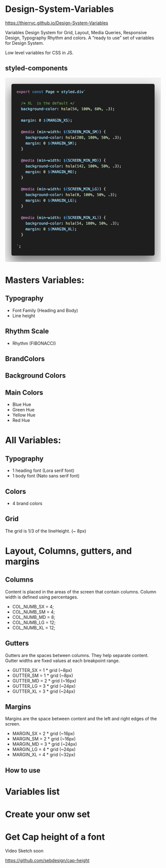 # Design-System-Variables

https://thierryc.github.io/Design-System-Variables

Variables Design System for Grid, Layout, Media Queries, Responsive Design, Typography Rhythm and colors.
A “ready to use” set of variables for Design System.

Low level variables for CSS in JS.

## styled-components

![image](./_images/styled-components.png)

# Masters Variables:


## Typography 

* Font Family (Heading and Body)
* Line height

## Rhythm Scale

* Rhythm (FIBONACCI)

## BrandColors

## Background Colors

## Main Colors

* Blue Hue
* Green Hue
* Yellow Hue
* Red Hue

# All Variables:

## Typography

* 1 heading font (Lora serif font)
* 1 body font (Nato sans serif font)

## Colors 

* 4 brand colors

## Grid

The grid is 1/3 of the lineHeight. (~ 8px)

# Layout, Columns, gutters, and margins

## Columns

Content is placed in the areas of the screen that contain columns. 
Column width is defined using percentages.

* COL_NUMB_SX = 4;
* COL_NUMB_SM = 4;
* COL_NUMB_MD = 8;
* COL_NUMB_LG = 12;
* COL_NUMB_XL = 12;

## Gutters

Gutters are the spaces between columns. They help separate content. 
Gutter widths are fixed values at each breakpoint range.

* GUTTER_SX = 1 * grid (~8px)
* GUTTER_SM = 1 * grid (~8px)
* GUTTER_MD = 2 * grid (~16px)
* GUTTER_LG = 3 * grid (~24px)
* GUTTER_XL = 3 * grid (~24px)

## Margins

Margins are the space between content and the left and right edges of the screen.

* MARGIN_SX = 2 * grid (~16px)
* MARGIN_SM = 2 * grid (~16px)
* MARGIN_MD = 3 * grid (~24px)
* MARGIN_LG = 4 * grid (~24px)
* MARGIN_XL = 4 * grid (~32px)

## How to use


# Variables list


# Create your onw set


# Get Cap height of a font

Video Sketch soon

https://github.com/sebdesign/cap-height




